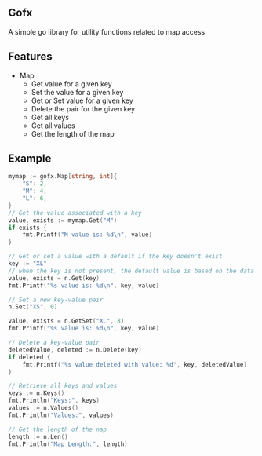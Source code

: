 ## Gofx

A simple go library for utility functions related to map access.

## Features

- Map
    - Get value for a given key
    - Set the value for a given key
    - Get or Set value for a given key
    - Delete the pair for the given key
    - Get all keys
    - Get all values
    - Get the length of the map


## Example

```go
mymap := gofx.Map[string, int]{
    "S": 2,
    "M": 4,
    "L": 6,
}
// Get the value associated with a key
value, exists := mymap.Get("M")
if exists {
    fmt.Printf("M value is: %d\n", value)
}
```

```go
// Get or set a value with a default if the key doesn't exist
key := "XL"
// when the key is not present, the default value is based on the data type
value, exists = n.Get(key)
fmt.Printf("%s value is: %d\n", key, value)
```

```go
// Set a new key-value pair
n.Set("XS", 0)

value, exists = n.GetSet("XL", 8)
fmt.Printf("%s value is: %d\n", key, value)
```

```go
// Delete a key-value pair
deletedValue, deleted := n.Delete(key)
if deleted {
    fmt.Printf("%s value deleted with value: %d", key, deletedValue)
}
```

```go
// Retrieve all keys and values
keys := n.Keys()
fmt.Println("Keys:", keys)
values := n.Values()
fmt.Println("Values:", values)

// Get the length of the nap
length := n.Len()
fmt.Println("Map Length:", length)
```


